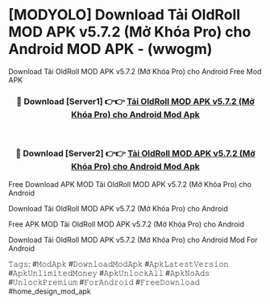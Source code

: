 # [MODYOLO] Download Tải OldRoll MOD APK v5.7.2 (Mở Khóa Pro) cho Android MOD APK - (wwogm)
Download Tải OldRoll MOD APK v5.7.2 (Mở Khóa Pro) cho Android Free Mod APK

<div align="center">
<h3>🔴 Download [Server1] 👉👉 <a href="https://apk-comot.site?title=Tải_OldRoll_MOD_APK_v5.7.2_(Mở_Khóa_Pro)_cho_Android">Tải OldRoll MOD APK v5.7.2 (Mở Khóa Pro) cho Android Mod Apk</a></h3><br>

<h3>🔴 Download [Server2] 👉👉 <a href="https://apk-comot.site?title=Tải_OldRoll_MOD_APK_v5.7.2_(Mở_Khóa_Pro)_cho_Android">Tải OldRoll MOD APK v5.7.2 (Mở Khóa Pro) cho Android Mod Apk</a></h3>
</div>


Free Download APK MOD Tải OldRoll MOD APK v5.7.2 (Mở Khóa Pro) cho Android

Download Tải OldRoll MOD APK v5.7.2 (Mở Khóa Pro) cho Android 

Free APK MOD Tải OldRoll MOD APK v5.7.2 (Mở Khóa Pro) cho Android 

Download Tải OldRoll MOD APK v5.7.2 (Mở Khóa Pro) cho Android Mod For Android

𝚃𝚊𝚐𝚜: #𝙼𝚘𝚍𝙰𝚙𝚔 #𝙳𝚘𝚠𝚗𝚕𝚘𝚊𝚍𝙼𝚘𝚍𝙰𝚙𝚔 #𝙰𝚙𝚔𝙻𝚊𝚝𝚎𝚜𝚝𝚅𝚎𝚛𝚜𝚒𝚘𝚗 #𝙰𝚙𝚔𝚄𝚗𝚕𝚒𝚖𝚒𝚝𝚎𝚍𝙼𝚘𝚗𝚎𝚢 #𝙰𝚙𝚔𝚄𝚗𝚕𝚘𝚌𝚔𝙰𝚕𝚕 #𝙰𝚙𝚔𝙽𝚘𝙰𝚍𝚜 #𝚄𝚗𝚕𝚘𝚌𝚔𝙿𝚛𝚎𝚖𝚒𝚞𝚖 #𝙵𝚘𝚛𝙰𝚗𝚍𝚛𝚘𝚒𝚍 #𝙵𝚛𝚎𝚎𝙳𝚘𝚠𝚗𝚕𝚘𝚊𝚍 #home_design_mod_apk
